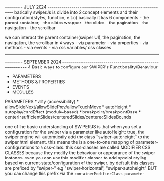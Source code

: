 ---------  JULY 2024  ------------------------------------------------------------
basically swiperJs is divide into 2 concept elements and their configuration(styles, function, e.t.c)
basically it has 6 components 
    - the parent container, 
    - the slides wrapper
    - the slides
    - the pagination
    - the navigation
    - the scrollbar

we can interact the parent container(swiper UI), the pagination, the navigation, the scrollbar in 4 ways
    - via parameter
    - via properties
    - via methods
    - via events
    - via css variables/ css classes


--------------------------------------------------------------------------------





---------  SEPTEMBER 2024  ------------------------------------------------------------
4 Basic ways to configure our SWIPER's Functionality/Behaviour
* PARAMETERS
* METHODS & PROPERTIES
* EVENTS
* MODULES


PARAMETERS
    * a11y (accessibility)
    * allowSlideNext/allowSlidePrev/allowTouchMove
    * autoHeight
    * autoplay/cardEffect (module-based)
    * breakpoint/breakpointBase
    * centerInsufficientSlides/centeredSlides/centeredSlidesBounds


one of the basic understanding of SWIPERJS is that when you set a configuration for the swiper via a parameter like autoHeight: true, the swiper engine will automtically add the class "swiper-autoheight" to the swiper html element. this means the is a one-to-one mapping of parameter-configurations to a css-class. this css-classes are called MODIFIER CSS CLASSES because they modify the behaviour or appearance of the swiper instance. even you can use this modifier classes to add special styling based on current-state/configuration of the swiper. by default this classes are prefixed by "swiper-" e.g "swiper-horizontal", "swiper-autoheight" BUT you can change this prefix via the `containerModifierClass parameter`


    
